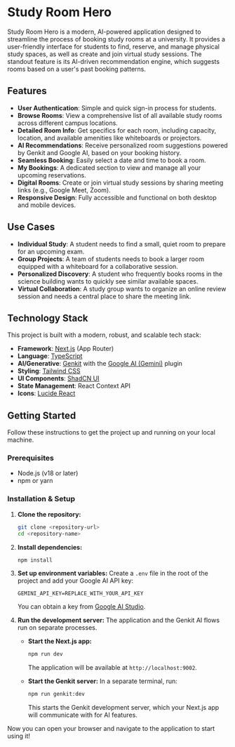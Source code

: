 # Study Room Hero

Study Room Hero is a modern, AI-powered application designed to streamline the process of booking study rooms at a university. It provides a user-friendly interface for students to find, reserve, and manage physical study spaces, as well as create and join virtual study sessions. The standout feature is its AI-driven recommendation engine, which suggests rooms based on a user's past booking patterns.

## Features

- **User Authentication**: Simple and quick sign-in process for students.
- **Browse Rooms**: View a comprehensive list of all available study rooms across different campus locations.
- **Detailed Room Info**: Get specifics for each room, including capacity, location, and available amenities like whiteboards or projectors.
- **AI Recommendations**: Receive personalized room suggestions powered by Genkit and Google AI, based on your booking history.
- **Seamless Booking**: Easily select a date and time to book a room.
- **My Bookings**: A dedicated section to view and manage all your upcoming reservations.
- **Digital Rooms**: Create or join virtual study sessions by sharing meeting links (e.g., Google Meet, Zoom).
- **Responsive Design**: Fully accessible and functional on both desktop and mobile devices.

## Use Cases

- **Individual Study**: A student needs to find a small, quiet room to prepare for an upcoming exam.
- **Group Projects**: A team of students needs to book a larger room equipped with a whiteboard for a collaborative session.
- **Personalized Discovery**: A student who frequently books rooms in the science building wants to quickly see similar available spaces.
- **Virtual Collaboration**: A study group wants to organize an online review session and needs a central place to share the meeting link.

## Technology Stack

This project is built with a modern, robust, and scalable tech stack:

- **Framework**: [Next.js](https://nextjs.org/) (App Router)
- **Language**: [TypeScript](https://www.typescriptlang.org/)
- **AI/Generative**: [Genkit](https://firebase.google.com/docs/genkit) with the [Google AI (Gemini)](https://ai.google.dev/) plugin
- **Styling**: [Tailwind CSS](https://tailwindcss.com/)
- **UI Components**: [ShadCN UI](https://ui.shadcn.com/)
- **State Management**: React Context API
- **Icons**: [Lucide React](https://lucide.dev/)

## Getting Started

Follow these instructions to get the project up and running on your local machine.

### Prerequisites

- Node.js (v18 or later)
- npm or yarn

### Installation & Setup

1.  **Clone the repository:**
    ```bash
    git clone <repository-url>
    cd <repository-name>
    ```

2.  **Install dependencies:**
    ```bash
    npm install
    ```

3.  **Set up environment variables:**
    Create a `.env` file in the root of the project and add your Google AI API key:
    ```
    GEMINI_API_KEY=REPLACE_WITH_YOUR_API_KEY
    ```
    You can obtain a key from [Google AI Studio](https://aistudio.google.com/app/apikey).

4.  **Run the development server:**
    The application and the Genkit AI flows run on separate processes.

    - **Start the Next.js app:**
      ```bash
      npm run dev
      ```
      The application will be available at `http://localhost:9002`.

    - **Start the Genkit server:**
      In a separate terminal, run:
      ```bash
      npm run genkit:dev
      ```
      This starts the Genkit development server, which your Next.js app will communicate with for AI features.

Now you can open your browser and navigate to the application to start using it!
